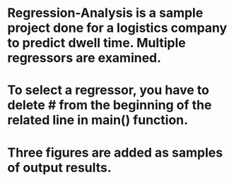 # Regression-Analysis is a sample project done for a logistics company to predict dwell time. Multiple regressors are examined. 
# To select a regressor, you have to delete # from the beginning of the related line in main() function.
# Three figures are added as samples of output results.
